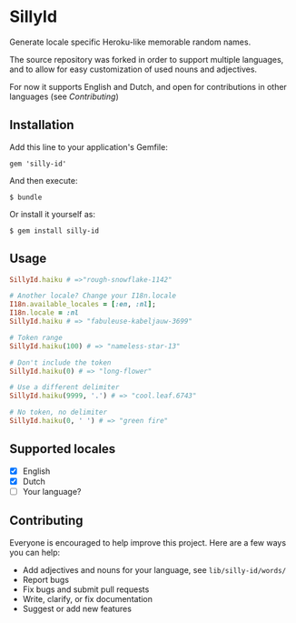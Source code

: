 # SillyId

Generate locale specific Heroku-like memorable random names.

The source repository was forked in order to support multiple languages, and to allow for easy customization of used nouns and adjectives.

For now it supports English and Dutch, and open for contributions in other languages (see _Contributing_)

## Installation

Add this line to your application's Gemfile:

    gem 'silly-id'

And then execute:

    $ bundle

Or install it yourself as:

    $ gem install silly-id

## Usage

```ruby
SillyId.haiku # =>"rough-snowflake-1142"

# Another locale? Change your I18n.locale
I18n.available_locales = [:en, :nl]; 
I18n.locale = :nl
SillyId.haiku # => "fabuleuse-kabeljauw-3699"

# Token range
SillyId.haiku(100) # => "nameless-star-13"

# Don't include the token
SillyId.haiku(0) # => "long-flower"

# Use a different delimiter
SillyId.haiku(9999, '.') # => "cool.leaf.6743"

# No token, no delimiter
SillyId.haiku(0, ' ') # => "green fire"
```

## Supported locales

- [x] English
- [x] Dutch
- [ ] Your language?

## Contributing

Everyone is encouraged to help improve this project. Here are a few ways you can help:

- Add adjectives and nouns for your language, see `lib/silly-id/words/`
- Report bugs
- Fix bugs and submit pull requests
- Write, clarify, or fix documentation
- Suggest or add new features
